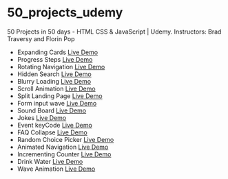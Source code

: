 # 50_projects_udemy

50 Projects in 50 days - HTML CSS &amp; JavaScript | Udemy. Instructors: Brad Traversy and Florin Pop

- Expanding Cards [Live Demo](https://codepen.io/vanegoma/full/XWjmJPx)
- Progress Steps [Live Demo](https://codepen.io/vanegoma/full/JjRYZOd)
- Rotating Navigation [Live Demo](https://codepen.io/vanegoma/full/rNMOPbB)
- Hidden Search [Live Demo](https://codepen.io/vanegoma/full/VwKeeKV)
- Blurry Loading [Live Demo](https://codepen.io/vanegoma/full/bGwEejy)
- Scroll Animation [Live Demo](https://codepen.io/vanegoma/full/NWRxgNE)
- Split Landing Page [Live Demo](https://codepen.io/vanegoma/full/YzGwmrd)
- Form input wave [Live Demo](https://codepen.io/vanegoma/full/QWKNdvJ)
- Sound Board [Live Demo](https://codepen.io/vanegoma/full/BaLKdOa)
- Jokes [Live Demo](https://codepen.io/vanegoma/full/KKgMmeX)
- Event keyCode [Live Demo](https://codepen.io/vanegoma/full/MWjedqr)
- FAQ Collapse [Live Demo](https://codepen.io/vanegoma/full/abmmzRw)
- Random Choice Picker [Live Demo](https://codepen.io/vanegoma/full/wvzzxWJ)
- Animated Navigation [Live Demo](https://codepen.io/vanegoma/full/abmBvoa)
- Incrementing Counter [Live Demo](https://codepen.io/vanegoma/full/xxERVRP)
- Drink Water [Live Demo](https://codepen.io/vanegoma/full/WNGomex)
- Wave Animation [Live Demo](https://codepen.io/vanegoma/full/MWjbxwE)
